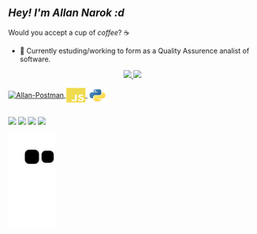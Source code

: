 ## _Hey! I'm Allan Narok :d_
  
  Would you accept a cup of *coffee*? ☕ 
  
  - 📓 Currently estuding/working to form as a Quality Assurence analist of software. 

<div align="center">
  <a href="https://github.com/allanarok">
  <img height="180em" src="https://github-readme-stats.vercel.app/api?username=allanarok&show_icons=true&theme=midnight-purple&include_all_commits=true&count_private=true"/>
  <img height="180em" src="https://github-readme-stats.vercel.app/api/top-langs/?username=allanarok&layout=compact&langs_count=7&theme=midnight-purple"/>
</div>
<div style="display: inline_block"><br>
  <img align="center" alt="Allan-Postman" height="30" width="40" src="https://www.svgrepo.com/show/354202/postman-icon.svg">
  <img align="center" alt="Allan-Js" height="30" width="40" src="https://raw.githubusercontent.com/devicons/devicon/master/icons/javascript/javascript-plain.svg">
  <img align="center" alt="Allan-Python" height="30" width="40" src="https://raw.githubusercontent.com/devicons/devicon/master/icons/python/python-original.svg">
</div> 
    
  ## 
  
<div>
  <a href="https://www.linkedin.com/in/allanarok" target="_blank"><img src="https://img.shields.io/badge/-LinkedIn-%230077B5?style=for-the-badge&logo=linkedin&logoColor=white" target="_blank"></a>
  <a href = "mailto:allanarok@gmail.com"><img src="https://img.shields.io/badge/-Gmail-%23333?style=for-the-badge&logo=gmail&logoColor=white" target="_blank"></a>
  <a href="https://instagram.com/allanarok" target="_blank"><img src="https://img.shields.io/badge/-Instagram-%23E4405F?style=for-the-badge&logo=instagram&logoColor=white" target="_blank"></a>
  <a href="https://discordapp.com/users/373150815076220948" target="_blank"><img src="https://img.shields.io/badge/Discord-7289DA?style=for-the-badge&logo=discord&logoColor=white" target="_blank"></a>
  
  ![Snake animation](https://github.com/allanarok/allanarok/blob/output/github-contribution-grid-snake.svg)
  
</div>
